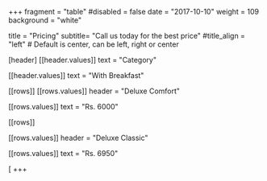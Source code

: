 +++
fragment = "table"
#disabled = false
date = "2017-10-10"
weight = 109
background = "white"

title = "Pricing"
subtitle= "Call us today for the best price"
#title_align = "left" # Default is center, can be left, right or center

[header]
  [[header.values]]
    text = "Category"



  [[header.values]]
    text = "With Breakfast"




[[rows]]
  [[rows.values]]
    header = "Deluxe Comfort"


  [[rows.values]]
    text = "Rs. 6000"



[[rows]]

[[rows.values]]
    header = "Deluxe Classic"



  [[rows.values]]
    text = "Rs. 6950"


    
[
+++
